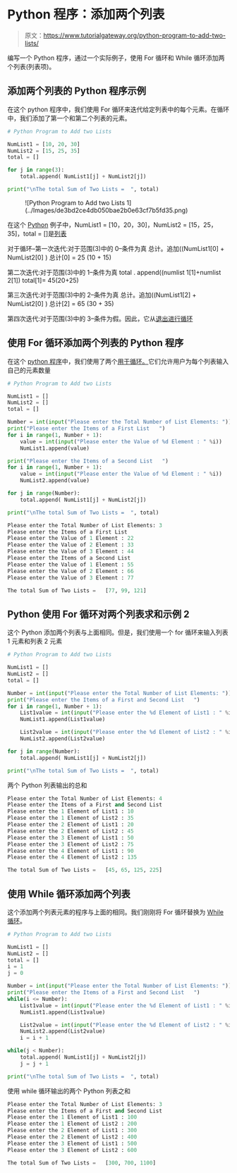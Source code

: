 # Python 程序：添加两个列表

> 原文：<https://www.tutorialgateway.org/python-program-to-add-two-lists/>

编写一个 Python 程序，通过一个实际例子，使用 For 循环和 While 循环添加两个列表(列表项)。

## 添加两个列表的 Python 程序示例

在这个 python 程序中，我们使用 For 循环来迭代给定列表中的每个元素。在循环中，我们添加了第一个和第二个列表的元素。

```py
# Python Program to Add two Lists

NumList1 = [10, 20, 30]
NumList2 = [15, 25, 35]
total = []

for j in range(3):
    total.append( NumList1[j] + NumList2[j])

print("\nThe total Sum of Two Lists =  ", total)
```

<figure class="wp-block-image">![Python Program to Add two Lists 1](../Images/de3bd2ce4db050bae2b0e63cf7b5fd35.png)</figure>

在这个 [Python](https://www.tutorialgateway.org/python-tutorial/) 例子中，NumList1 = [10，20，30]，NumList2 = [15，25，35]，total = []是[列表](https://www.tutorialgateway.org/python-list/)

对于循环–第一次迭代:对于范围(3)中的 0–条件为真
总计。追加((NumList1[0] + NumList2[0] )
总计[0] = 25 (10 + 15)

第二次迭代:对于范围(3)中的 1–条件为真
total . append((numlist 1[1]+numlist 2[1])
total[1]= 45(20+25)

第三次迭代:对于范围(3)中的 2–条件为真
总计。追加((NumList1[2] + NumList2[0] )
总计[2] = 65 (30 + 35)

第四次迭代:对于范围(3)中的 3–条件为假。因此，它从[退出进行循环](https://www.tutorialgateway.org/python-for-loop/)

## 使用 For 循环添加两个列表的 Python 程序

在这个 [python 程序](https://www.tutorialgateway.org/python-programming-examples/)中，我们使用了两个[用于循环。](https://www.tutorialgateway.org/python-for-loop/)它们允许用户为每个列表输入自己的元素数量

```py
# Python Program to Add two Lists

NumList1 = []
NumList2 = []
total = []

Number = int(input("Please enter the Total Number of List Elements: "))
print("Please enter the Items of a First List   ")
for i in range(1, Number + 1):
    value = int(input("Please enter the Value of %d Element : " %i))
    NumList1.append(value)

print("Please enter the Items of a Second List   ")
for i in range(1, Number + 1):
    value = int(input("Please enter the Value of %d Element : " %i))
    NumList2.append(value)

for j in range(Number):
    total.append( NumList1[j] + NumList2[j])

print("\nThe total Sum of Two Lists =  ", total)
```

```py
Please enter the Total Number of List Elements: 3
Please enter the Items of a First List   
Please enter the Value of 1 Element : 22
Please enter the Value of 2 Element : 33
Please enter the Value of 3 Element : 44
Please enter the Items of a Second List   
Please enter the Value of 1 Element : 55
Please enter the Value of 2 Element : 66
Please enter the Value of 3 Element : 77

The total Sum of Two Lists =   [77, 99, 121]
```

## Python 使用 For 循环对两个列表求和示例 2

这个 Python 添加两个列表与上面相同。但是，我们使用一个 for 循环来输入列表 1 元素和列表 2 元素

```py
# Python Program to Add two Lists

NumList1 = []
NumList2 = []
total = []

Number = int(input("Please enter the Total Number of List Elements: "))
print("Please enter the Items of a First and Second List   ")
for i in range(1, Number + 1):
    List1value = int(input("Please enter the %d Element of List1 : " %i))
    NumList1.append(List1value)

    List2value = int(input("Please enter the %d Element of List2 : " %i))
    NumList2.append(List2value)

for j in range(Number):
    total.append( NumList1[j] + NumList2[j])

print("\nThe total Sum of Two Lists =  ", total)
```

两个 Python 列表输出的总和

```py
Please enter the Total Number of List Elements: 4
Please enter the Items of a First and Second List   
Please enter the 1 Element of List1 : 10
Please enter the 1 Element of List2 : 35
Please enter the 2 Element of List1 : 20
Please enter the 2 Element of List2 : 45
Please enter the 3 Element of List1 : 50
Please enter the 3 Element of List2 : 75
Please enter the 4 Element of List1 : 90
Please enter the 4 Element of List2 : 135

The total Sum of Two Lists =   [45, 65, 125, 225]
```

## 使用 While 循环添加两个列表

这个添加两个列表元素的程序与上面的相同。我们刚刚将 For 循环替换为 [While 循环](https://www.tutorialgateway.org/python-while-loop/)。

```py
# Python Program to Add two Lists

NumList1 = []
NumList2 = []
total = []
i = 1
j = 0

Number = int(input("Please enter the Total Number of List Elements: "))
print("Please enter the Items of a First and Second List   ")
while(i <= Number):
    List1value = int(input("Please enter the %d Element of List1 : " %i))
    NumList1.append(List1value)

    List2value = int(input("Please enter the %d Element of List2 : " %i))
    NumList2.append(List2value)
    i = i + 1

while(j < Number):
    total.append( NumList1[j] + NumList2[j])
    j = j + 1

print("\nThe total Sum of Two Lists =  ", total)
```

使用 while 循环输出的两个 Python 列表之和

```py
Please enter the Total Number of List Elements: 3
Please enter the Items of a First and Second List   
Please enter the 1 Element of List1 : 100
Please enter the 1 Element of List2 : 200
Please enter the 2 Element of List1 : 300
Please enter the 2 Element of List2 : 400
Please enter the 3 Element of List1 : 500
Please enter the 3 Element of List2 : 600

The total Sum of Two Lists =   [300, 700, 1100]
```
